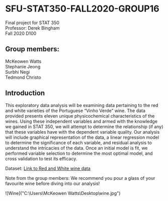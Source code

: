 # SFU-STAT350-FALL2020-GROUP16
Final project for STAT 350  
Professor: Derek Bingham  
Fall 2020 D100  

## Group members:
McKeowen Watts  
Stephanie Jeong  
Surbhi Negi  
Tedmond Christo  

## Introduction  
This exploratory data analysis will be examining data pertaining to the red and white varieties of the Portuguese “Vinho Verde” wine. The data provided presents eleven unique physicochemical characteristics of the wines.  Using these independent variables and armed with the knowledge we gained in STAT 350, we will attempt to determine the relationship (if any) that these variables have with the dependent variable quality.  Our analysis will include graphical representation of the data, a linear regression model to determine the significance of each variable, and residual analysis to understand the intricacies of the data.  Once an initial model is fit, we performed variable selection to determine the most optimal model, and cross validation to test its efficacy.

Dataset: [Link to Red and White wine data](https://archive.ics.uci.edu/ml/datasets/wine+quality) 

Note from the group members: We recommend you pour a glass of your favourite wine before diving into our analysis!  

![Wine]("C:\Users\McKeowen Watts\Desktop\wine.jpg")
